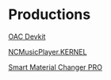 # Productions

[OAC Devkit](OAC%20Devkit/)

[NCMusicPlayer.KERNEL](NCMusicPlayer.KERNEL/)

[Smart Material Changer PRO](Smart%20Material%20Changer%20PRO/)
